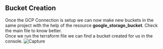 ## Bucket Creation
Once the GCP Connection is setup we can now make new buckets in the same project with the help of the resource **google_storage_bucket**. Check the main file to know better.
<br>
Once we run the terraform file we can find a bucket created for us in the console.
![Capture](https://github.com/abirbhattacharya82/Terraform-Learning/assets/70687014/eb3350d8-d9d7-4da3-9bcf-0761a23c8e53)

